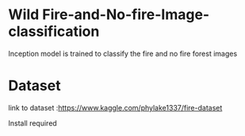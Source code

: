 # Wild Fire-and-No-fire-Image-classification
Inception model is trained to classify the fire and no fire forest images

# Dataset
link to dataset :https://www.kaggle.com/phylake1337/fire-dataset

Install required
